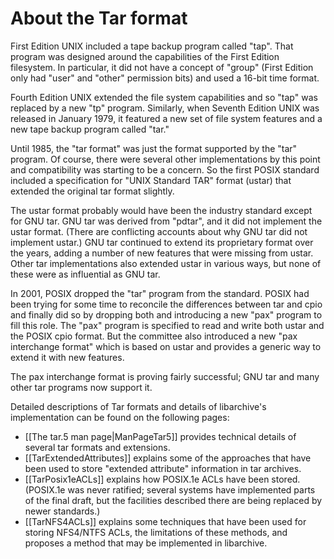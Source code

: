 # About the Tar format

First Edition UNIX included a tape backup program called "tap".
That program was designed around the capabilities of the First Edition filesystem.
In particular, it did not have a concept of "group" (First Edition only had "user" and "other" permission bits) and used a 16-bit time format.

Fourth Edition UNIX extended the file system capabilities and so "tap" was replaced by a new "tp" program.
Similarly, when Seventh Edition UNIX was released in January 1979, it featured a new set of file system features and a new tape backup program called "tar."

Until 1985, the "tar format" was just the format supported by the "tar" program.
Of course, there were several other implementations by this point and compatibility was starting to be a concern.
So the first POSIX standard included a specification for "UNIX Standard TAR" format (ustar) that extended the original tar format slightly.

The ustar format probably would have been the industry standard except for GNU tar.
GNU tar was derived from "pdtar", and it did not implement the ustar format.
(There are conflicting accounts about why GNU tar did not implement ustar.)
GNU tar continued to extend its proprietary format over the years, adding
a number of new features that were missing from ustar.
Other tar implementations also extended ustar in various ways, but none of
these were as influential as GNU tar.

In 2001, POSIX dropped the "tar" program from the standard.
POSIX had been trying for some time to reconcile the differences between tar and cpio
and finally did so by dropping both and introducing a new "pax" program
to fill this role.
The "pax" program is specified to read and write both ustar and the POSIX cpio format.
But the committee also introduced a new "pax interchange format" which is based on
ustar and provides a generic way to extend it with new features.

The pax interchange format is proving fairly successful; GNU tar and
many other tar programs now support it.

Detailed descriptions of Tar formats and details of libarchive's implementation
can be found on the following pages:

* [[The tar.5 man page|ManPageTar5]] provides technical details of several tar formats and extensions.
* [[TarExtendedAttributes]] explains some of the approaches that have been used to store "extended attribute" information in tar archives.
* [[TarPosix1eACLs]] explains how POSIX.1e ACLs have been stored.  (POSIX.1e was never ratified; several systems have implemented parts of the final draft, but the facilities described there are being replaced by newer standards.)
* [[TarNFS4ACLs]] explains some techniques that have been used for storing NFS4/NTFS ACLs, the limitations of these methods, and proposes a method that may be implemented in libarchive.